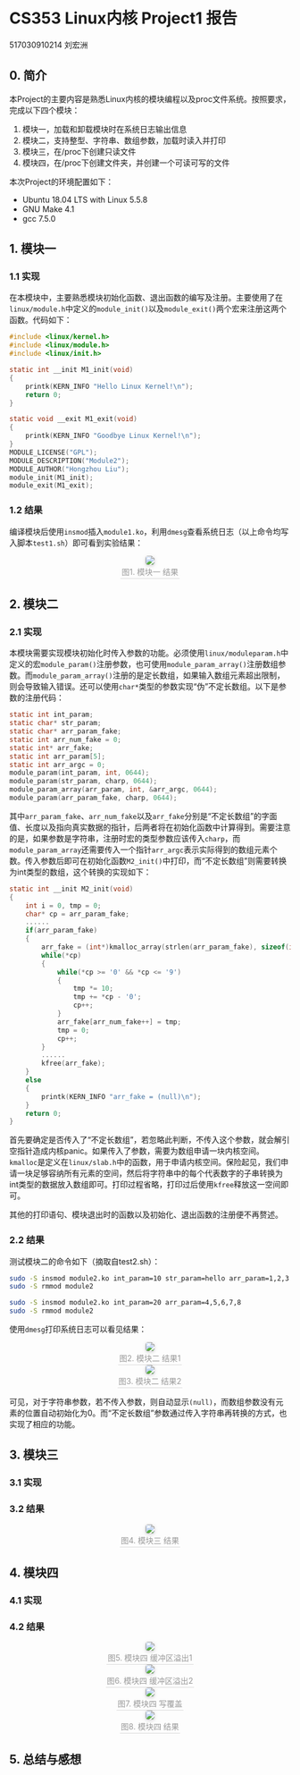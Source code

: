 # CS353 Linux内核 Project1 报告

517030910214 刘宏洲

## 0. 简介

本Project的主要内容是熟悉Linux内核的模块编程以及proc文件系统。按照要求，完成以下四个模块：

1. 模块一，加载和卸载模块时在系统日志输出信息
2. 模块二，支持整型、字符串、数组参数，加载时读入并打印
3. 模块三，在/proc下创建只读文件
4. 模块四，在/proc下创建文件夹，并创建一个可读可写的文件

本次Project的环境配置如下：

- Ubuntu 18.04 LTS with Linux 5.5.8
- GNU Make 4.1
- gcc 7.5.0

## 1. 模块一

### 1.1 实现

在本模块中，主要熟悉模块初始化函数、退出函数的编写及注册。主要使用了在`linux/module.h`中定义的`module_init()`以及`module_exit()`两个宏来注册这两个函数。代码如下：

```C
#include <linux/kernel.h>
#include <linux/module.h>
#include <linux/init.h>

static int __init M1_init(void)
{
    printk(KERN_INFO "Hello Linux Kernel!\n");
    return 0;
}

static void __exit M1_exit(void)
{
    printk(KERN_INFO "Goodbye Linux Kernel!\n");
}
MODULE_LICENSE("GPL");
MODULE_DESCRIPTION("Module2");
MODULE_AUTHOR("Hongzhou Liu");
module_init(M1_init);
module_exit(M1_exit);
```

### 1.2 结果

编译模块后使用`insmod`插入`module1.ko`，利用`dmesg`查看系统日志（以上命令均写入脚本`test1.sh`）即可看到实验结果：

<center>
    <img style="border-radius: 0.3125em;
    box-shadow: 0 2px 4px 0 rgba(34,36,38,.12),0 2px 10px 0 rgba(34,36,38,.08);" 
    src="pic/1.png">
    <br>
    <div style="color:orange; border-bottom: 1px solid #d9d9d9;
    display: inline-block;
    color: #999;
    padding: 2px;">图1. 模块一 结果</div>
</center>

## 2. 模块二

### 2.1 实现

本模块需要实现模块初始化时传入参数的功能。必须使用`linux/moduleparam.h`中定义的宏`module_param()`注册参数，也可使用`module_param_array()`注册数组参数。而`module_param_array()`注册的是定长数组，如果输入数组元素超出限制，则会导致输入错误。还可以使用`char*`类型的参数实现“伪”不定长数组。以下是参数的注册代码：

```C
static int int_param;
static char* str_param;
static char* arr_param_fake;
static int arr_num_fake = 0;
static int* arr_fake;
static int arr_param[5];
static int arr_argc = 0;
module_param(int_param, int, 0644);
module_param(str_param, charp, 0644);
module_param_array(arr_param, int, &arr_argc, 0644);
module_param(arr_param_fake, charp, 0644);
```

其中`arr_param_fake`、`arr_num_fake`以及`arr_fake`分别是“不定长数组”的字面值、长度以及指向真实数据的指针，后两者将在初始化函数中计算得到。需要注意的是，如果参数是字符串，注册时宏的类型参数应该传入`charp`，而`module_param_array`还需要传入一个指针`arr_argc`表示实际得到的数组元素个数。传入参数后即可在初始化函数`M2_init()`中打印，而“不定长数组”则需要转换为int类型的数组，这个转换的实现如下：

```C
static int __init M2_init(void)
{
    int i = 0, tmp = 0;
    char* cp = arr_param_fake;
    ......
    if(arr_param_fake)
    {
        arr_fake = (int*)kmalloc_array(strlen(arr_param_fake), sizeof(int), GFP_KERNEL);
        while(*cp)
        {
            while(*cp >= '0' && *cp <= '9')
            {
                tmp *= 10;
                tmp += *cp - '0';
                cp++;
            }
            arr_fake[arr_num_fake++] = tmp;
            tmp = 0;
            cp++;
        }
        ......
        kfree(arr_fake);    
    }
    else
    {
        printk(KERN_INFO "arr_fake = (null)\n");
    }
    return 0;
}
```

首先要确定是否传入了“不定长数组”，若忽略此判断，不传入这个参数，就会解引空指针造成内核panic。如果传入了参数，需要为数组申请一块内核空间。`kmalloc`是定义在`linux/slab.h`中的函数，用于申请内核空间。保险起见，我们申请一块足够容纳所有元素的空间，然后将字符串中的每个代表数字的子串转换为int类型的数据放入数组即可。打印过程省略，打印过后使用`kfree`释放这一空间即可。

其他的打印语句、模块退出时的函数以及初始化、退出函数的注册便不再赘述。

### 2.2 结果

测试模块二的命令如下（摘取自test2.sh）：

```bash
sudo -S insmod module2.ko int_param=10 str_param=hello arr_param=1,2,3 arr_param_fake=1,2,3,4,5,6,7,8,9,10,11,12,13
sudo -S rmmod module2

sudo -S insmod module2.ko int_param=20 arr_param=4,5,6,7,8
sudo -S rmmod module2
```

使用`dmesg`打印系统日志可以看见结果：

<center>
    <img style="border-radius: 0.3125em;
    box-shadow: 0 2px 4px 0 rgba(34,36,38,.12),0 2px 10px 0 rgba(34,36,38,.08);" 
    src="pic/2-3.png">
    <br>
    <div style="color:orange; border-bottom: 1px solid #d9d9d9;
    display: inline-block;
    color: #999;
    padding: 2px;">图2. 模块二 结果1</div>
</center>

<center>
    <img style="border-radius: 0.3125em;
    box-shadow: 0 2px 4px 0 rgba(34,36,38,.12),0 2px 10px 0 rgba(34,36,38,.08);" 
    src="pic/2-4.png">
    <br>
    <div style="color:orange; border-bottom: 1px solid #d9d9d9;
    display: inline-block;
    color: #999;
    padding: 2px;">图3. 模块二 结果2</div>
</center>

可见，对于字符串参数，若不传入参数，则自动显示`(null)`，而数组参数没有元素的位置自动初始化为0。而“不定长数组”参数通过传入字符串再转换的方式，也实现了相应的功能。

## 3. 模块三

### 3.1 实现

### 3.2 结果

<center>
    <img style="border-radius: 0.3125em;
    box-shadow: 0 2px 4px 0 rgba(34,36,38,.12),0 2px 10px 0 rgba(34,36,38,.08);" 
    src="pic/3.png">
    <br>
    <div style="color:orange; border-bottom: 1px solid #d9d9d9;
    display: inline-block;
    color: #999;
    padding: 2px;">图4. 模块三 结果</div>
</center>

## 4. 模块四

### 4.1 实现

### 4.2 结果

<center>
    <img style="border-radius: 0.3125em;
    box-shadow: 0 2px 4px 0 rgba(34,36,38,.12),0 2px 10px 0 rgba(34,36,38,.08);" 
    src="pic/4-0.png">
    <br>
    <div style="color:orange; border-bottom: 1px solid #d9d9d9;
    display: inline-block;
    color: #999;
    padding: 2px;">图5. 模块四 缓冲区溢出1</div>
</center>

<center>
    <img style="border-radius: 0.3125em;
    box-shadow: 0 2px 4px 0 rgba(34,36,38,.12),0 2px 10px 0 rgba(34,36,38,.08);" 
    src="pic/4-1.png">
    <br>
    <div style="color:orange; border-bottom: 1px solid #d9d9d9;
    display: inline-block;
    color: #999;
    padding: 2px;">图6. 模块四 缓冲区溢出2</div>
</center>

<center>
    <img style="border-radius: 0.3125em;
    box-shadow: 0 2px 4px 0 rgba(34,36,38,.12),0 2px 10px 0 rgba(34,36,38,.08);" 
    src="pic/4-2.png">
    <br>
    <div style="color:orange; border-bottom: 1px solid #d9d9d9;
    display: inline-block;
    color: #999;
    padding: 2px;">图7. 模块四 写覆盖</div>
</center>

<center>
    <img style="border-radius: 0.3125em;
    box-shadow: 0 2px 4px 0 rgba(34,36,38,.12),0 2px 10px 0 rgba(34,36,38,.08);" 
    src="pic/4-3.png">
    <br>
    <div style="color:orange; border-bottom: 1px solid #d9d9d9;
    display: inline-block;
    color: #999;
    padding: 2px;">图8. 模块四 结果</div>
</center>

## 5. 总结与感想